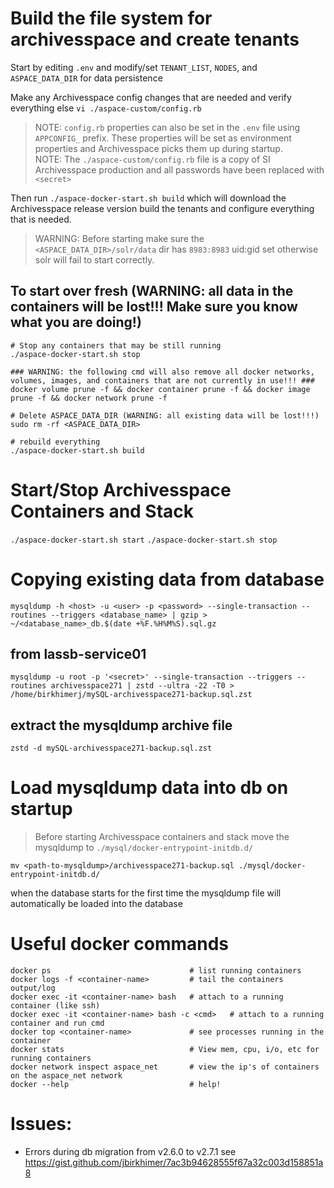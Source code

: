 # Build the file system for archivesspace and create tenants

Start by editing `.env` and modify/set `TENANT_LIST`, `NODES`, and `ASPACE_DATA_DIR` for data persistence

Make any Archivesspace config changes that are needed and verify everything else
`vi ./aspace-custom/config.rb`

> NOTE: `config.rb` properties can also be set in the `.env` file using `APPCONFIG_` prefix. These properties will be set as environment properties and Archivesspace picks them up during startup.  
> NOTE: The `./aspace-custom/config.rb` file is a copy of SI Archivesspace production and all passwords have been replaced with `<secret>`

Then run `./aspace-docker-start.sh build` which will download the Archivesspace release version build the tenants and configure everything that is needed.

> WARNING: Before starting make sure the `<ASPACE_DATA_DIR>/solr/data` dir has `8983:8983` uid:gid set otherwise solr will fail to start correctly. 


## To start over fresh (WARNING: all data in the containers will be lost!!! Make sure you know what you are doing!)  
```
# Stop any containers that may be still running
./aspace-docker-start.sh stop

### WARNING: the following cmd will also remove all docker networks, volumes, images, and containers that are not currently in use!!! ###
docker volume prune -f && docker container prune -f && docker image prune -f && docker network prune -f

# Delete ASPACE_DATA_DIR (WARNING: all existing data will be lost!!!)
sudo rm -rf <ASPACE_DATA_DIR>

# rebuild everything
./aspace-docker-start.sh build
```

# Start/Stop Archivesspace Containers and Stack
`./aspace-docker-start.sh start`
`./aspace-docker-start.sh stop`


# Copying existing data from database
`mysqldump -h <host> -u <user> -p <password> --single-transaction --routines --triggers <database_name> | gzip > ~/<database_name>_db.$(date +%F.%H%M%S).sql.gz`


## from lassb-service01
`mysqldump -u root -p '<secret>' --single-transaction --triggers --routines archivesspace271 | zstd --ultra -22 -T0 > /home/birkhimerj/mySQL-archivesspace271-backup.sql.zst`


## extract the mysqldump archive file
`zstd -d mySQL-archivesspace271-backup.sql.zst`


# Load mysqldump data into db on startup

> Before starting Archivesspace containers and stack move the mysqldump to `./mysql/docker-entrypoint-initdb.d/`

`mv <path-to-mysqldump>/archivesspace271-backup.sql ./mysql/docker-entrypoint-initdb.d/`

when the database starts for the first time the mysqldump file will automatically be loaded into the database


# Useful docker commands

```
docker ps                               # list running containers
docker logs -f <container-name>         # tail the containers output/log
docker exec -it <container-name> bash   # attach to a running container (like ssh)
docker exec -it <container-name> bash -c <cmd>   # attach to a running container and run cmd
docker top <container-name>             # see processes running in the container
docker stats                            # View mem, cpu, i/o, etc for running containers
docker network inspect aspace_net       # view the ip's of containers on the aspace_net network
docker --help                           # help!
```

# Issues:

- Errors during db migration from v2.6.0 to v2.7.1 see https://gist.github.com/jbirkhimer/7ac3b94628555f67a32c003d158851a8

